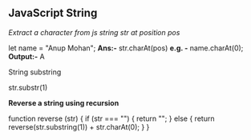 ## JavaScript String

_Extract a character from js string str at position pos_

let name = "Anup Mohan";
**Ans:-** str.charAt(pos)
**e.g. -** name.charAt(0); **Output:-** A

String substring

str.substr(1)

**Reverse a string using recursion**

function reverse (str) {
	if (str === "") {
    	return "";
    } else {
    	return reverse(str.substring(1)) + str.charAt(0);
    }
}